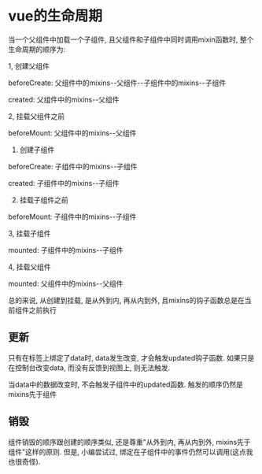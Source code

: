 <!--
Created: Wed Sep 25 2019 10:56:15 GMT+0800 (China Standard Time)
Modified: Wed Sep 25 2019 19:57:15 GMT+0800 (China Standard Time)
-->
# vue的生命周期

当一个父组件中加载一个子组件, 且父组件和子组件中同时调用mixin函数时, 整个生命周期的顺序为:

1, 创建父组件

beforeCreate: 父组件中的mixins--父组件--子组件中的mixins--子组件

created: 父组件中的mixins--父组件

2, 挂载父组件之前

beforeMount: 父组件中的mixins--父组件

1) 创建子组件

beforeCreate: 子组件中的mixins--子组件

created: 子组件中的mixins--子组件

2) 挂载子组件之前

beforeMount: 子组件中的mixins--子组件

3, 挂载子组件

mounted: 子组件中的mixins--子组件

4, 挂载父组件

mounted: 父组件中的mixins--父组件

总的来说, 从创建到挂载, 是从外到内, 再从内到外, 且mixins的钩子函数总是在当前组件之前执行

## 更新

只有在标签上绑定了data时, data发生改变, 才会触发updated钩子函数. 如果只是在控制台改变data, 而没有反馈到视图上, 则无法触发.

当data中的数据改变时, 不会触发子组件中的updated函数. 触发的顺序仍然是mixins先于组件

## 销毁

组件销毁的顺序跟创建的顺序类似, 还是尊重"从外到内, 再从内到外, mixins先于组件"这样的原则. 但是, 小编尝试过, 绑定在子组件中的事件仍然可以调用(这点我也很奇怪).

